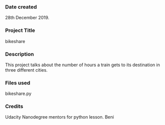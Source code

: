 ### Date created
28th December 2019.

### Project Title
bikeshare

### Description
This project talks about the number of hours a train gets to its destination in three different cities.

### Files used
bikeshare.py

### Credits
Udacity Nanodegree mentors for python lesson.
Beni
